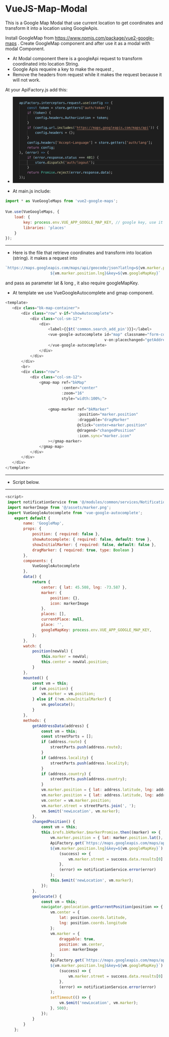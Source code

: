 # VueJS-Map-Modal
This is a Google Map Modal that use current location to get coordinates and transform it into a location using GoogleApis.

Install GoogleMap from https://www.npmjs.com/package/vue2-google-maps .
Create GoogleMap component and after use it as a modal with modal Component. 

- At Modal component there is a googleApi request to transform coordinated into location String. 
- Google Apis requeire a key to make the request , 
- Remove the headers from request while it makes the request because it will not work.


At your ApiFactory.js add this:
- ![alt text](https://github.com/dhimiterbundo/VueJS-Map-Modal/blob/master/Screenshot%202018-12-10%20at%2014.36.59.png)

- At main.js include: 
``` javascript
import * as VueGoogleMaps from 'vue2-google-maps';

Vue.use(VueGoogleMaps, {
    load: {
        key: process.env.VUE_APP_GOOGLE_MAP_KEY, // google key, use it as a constant ..
        libraries: 'places'
    }
});
```
---
* Here is the file that retrieve coordinates and transform into location (string).
it makes a request into
```javascript
`https://maps.googleapis.com/maps/api/geocode/json?latlng=${vm.marker.position.lat},
                    ${vm.marker.position.lng}&key=${vm.googleMapKey}`
 ```
 and pass as parameter lat & long , it also require googleMapKey.
 
 * At template we use VueGoogleAutocomplete and gmap component.
 ``` javascript
 <template>
    <div class="bk-map-container">
        <div class="row" v-if="showAutocomplete">
            <div class="col-sm-12">
                <div>
                    <label>{{$t('common.search_add_pin')}}</label>
                    <vue-google-autocomplete id="map" classname="form-control"
                                             v-on:placechanged="getAddressData">
                    </vue-google-autocomplete>
                </div>
            </div>
        </div>
        <br>
        <div class="row">
            <div class="col-sm-12">
                <gmap-map ref="bkMap"
                          :center="center"
                          :zoom="16"
                          style="width:100%;">

                    <gmap-marker ref="bkMarker"
                                 :position="marker.position"
                                 :draggable="dragMarker"
                                 @click="center=marker.position"
                                 @dragend="changedPosition"
                                 :icon.sync="marker.icon"
                    ></gmap-marker>
                </gmap-map>
            </div>
        </div>
    </div>
</template>
 ```
---

* Script below.

---
```javascript
<script>
 import notificationService from '@/modules/common/services/NotificationService';
 import markerImage from '@/assets/marker.png';
 import VueGoogleAutocomplete from 'vue-google-autocomplete';
    export default {
        name: 'GoogleMap',
        props: {
            position: { required: false },
            showAutocomplete: { required: false, default: true },
            showInitialMarker: { required: false, default: false },
            dragMarker: { required: true, type: Boolean }
        },
        components: {
            VueGoogleAutocomplete
        },
        data() {
            return {
                center: { lat: 45.508, lng: -73.587 },
                marker: {
                    position: {},
                    icon: markerImage
                },
                places: [],
                currentPlace: null,
                place: '',
                googleMapKey: process.env.VUE_APP_GOOGLE_MAP_KEY,
            };
        },
        watch: {
            position(newVal) {
                this.marker = newVal;
                this.center = newVal.position;
            }
        },
        mounted() {
            const vm = this;
            if (vm.position) {
                vm.marker = vm.position;
            } else if (!vm.showInitialMarker) {
                vm.geolocate();
            }
        },
        methods: {
            getAddressData(address) {
                const vm = this;
                const streetParts = [];
                if (address.route) {
                    streetParts.push(address.route);
                }
                if (address.locality) {
                    streetParts.push(address.locality);
                }
                if (address.country) {
                    streetParts.push(address.country);
                }
                vm.marker.position = { lat: address.latitude, lng: address.longitude };
                vm.marker.position = { lat: address.latitude, lng: address.longitude };
                vm.center = vm.marker.position;
                vm.marker.street = streetParts.join(', ');
                vm.$emit('newLocation', vm.marker);
            },
            changedPosition() {
                const vm = this;
                this.$refs.bkMarker.$markerPromise.then((marker) => {
                    vm.marker.position = { lat: marker.position.lat(), lng: marker.position.lng() };
                    ApiFactory.get(`https://maps.googleapis.com/maps/api/geocode/json?latlng=${vm.marker.position.lat},
                    ${vm.marker.position.lng}&key=${vm.googleMapKey}`).then(
                        (success) => {
                            vm.marker.street = success.data.results[0].formatted_address;
                        },
                        (error) => notificationService.error(error)
                    );
                    this.$emit('newLocation', vm.marker);
                });
            },
            geolocate() {
                const vm = this;
                navigator.geolocation.getCurrentPosition(position => {
                    vm.center = {
                        lat: position.coords.latitude,
                        lng: position.coords.longitude
                    };
                    vm.marker = {
                        draggable: true,
                        position: vm.center,
                        icon: markerImage
                    };
                    ApiFactory.get(`https://maps.googleapis.com/maps/api/geocode/json?latlng=${vm.marker.position.lat},
                    ${vm.marker.position.lng}&key=${vm.googleMapKey}`).then(
                        (success) => {
                            vm.marker.street = success.data.results[0].formatted_address;
                        },
                        (error) => notificationService.error(error)
                    );
                    setTimeout(() => {
                        vm.$emit('newLocation', vm.marker);
                    }, 500);
                });
            }
        }
    };



